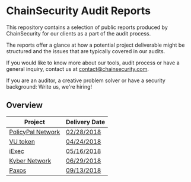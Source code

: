 # ChainSecurity Audit Reports

This repository contains a selection of public reports produced by ChainSecurity for our clients as a part of the audit process. 

The reports offer a glance at how a potential project deliverable might be structured and the issues that are typically covered in our audits.

If you would like to know more about our tools, audit process or have a general inquiry, contact us at contact@chainsecurity.com.

If you are an auditor, a creative problem solver or have a security background: Write us, we're hiring!


## Overview

| Project       						              | Delivery Date 																					          | 
| ----------------------------------------------------|-----------------------------------------------------------------------------------------------------------| 
| [PolicyPal Network](https://www.policypal.network/) | [02/28/2018](https://github.com/ChainSecurity/audits/blob/master/ChainSecurity_PolicyPal.pdf)             |
| [VU token](https://www.vutoken.io/)                 | [04/24/2018](https://github.com/ChainSecurity/audits/blob/master/ChainSecurity_Vutoken.pdf)               | 
| [iExec](https://iex.ec/)                            | [05/16/2018](https://github.com/ChainSecurity/audits/blob/master/ChainSecurity_iExec.pdf)                 |
| [Kyber Network](https://kyber.network/)             | [06/29/2018](https://github.com/ChainSecurity/audits/blob/master/ChainSecurity_KyberNetwork.pdf)          |
| [Paxos](https://www.paxos.com)					  | [09/13/2018](https://github.com/ChainSecurity/audits/blob/master/ChainSecurity_Paxos.pdf)				  |